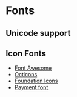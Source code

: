 # Fonts

## Unicode support


## Icon Fonts

- [Font Awesome](https://fortawesome.github.io/Font-Awesome/)
- [Octicons](https://octicons.github.com/)
- [Foundation Icons](http://zurb.com/playground/foundation-icon-fonts-3)
- [Payment font](http://paymentfont.io/)


